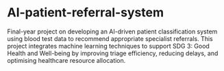 # AI-patient-referral-system
Final-year project on developing an AI-driven patient classification system using blood test data to recommend appropriate specialist referrals. This project integrates machine learning techniques to support SDG 3: Good Health and Well-being by improving triage efficiency, reducing delays, and optimising healthcare resource allocation.

